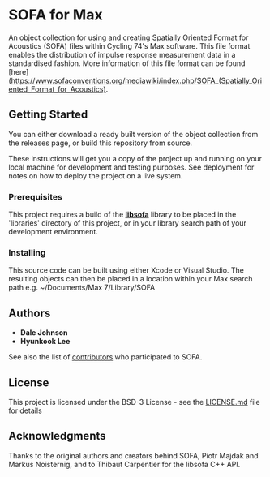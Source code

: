 # SOFA for Max

An object collection for using and creating Spatially Oriented Format for Acoustics (SOFA) files within Cycling 74's Max software. This file format enables the distribution of impulse response measurement data in a standardised fashion. More information of this file format can be found [here](https://www.sofaconventions.org/mediawiki/index.php/SOFA_(Spatially_Oriented_Format_for_Acoustics).

## Getting Started

You can either download a ready built version of the object collection from the releases page, or build this repository from source.

These instructions will get you a copy of the project up and running on your local machine for development and testing purposes. See deployment for notes on how to deploy the project on a live system.

### Prerequisites

This project requires a build of the **[libsofa](https://github.com/sofacoustics/API_Cpp)** library to be placed in the 'libraries' directory of this project, or in your library search path of your development environment.

### Installing

This source code can be built using either Xcode or Visual Studio. The resulting objects can then be placed in a location within your Max search path e.g. ~/Documents/Max 7/Library/SOFA

## Authors

* **Dale Johnson**
* **Hyunkook Lee**

See also the list of [contributors](https://www.sofaconventions.org/mediawiki/index.php/People_behind_SOFA) who participated to SOFA.

## License

This project is licensed under the BSD-3 License - see the [LICENSE.md](LICENSE.md) file for details

## Acknowledgments

Thanks to the original authors and creators behind SOFA, Piotr Majdak and Markus Noisternig, and to Thibaut Carpentier for the libsofa C++ API.
